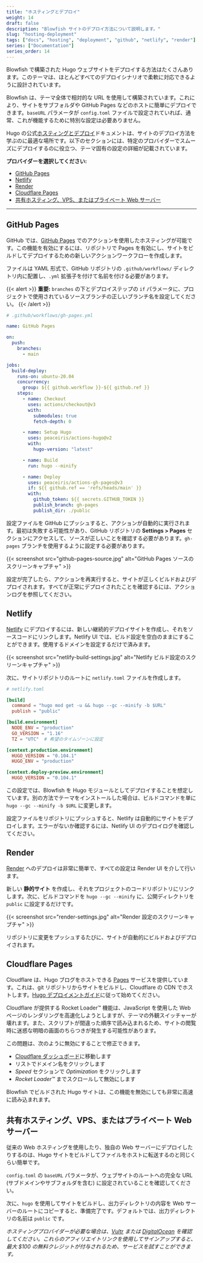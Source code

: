 ```yaml
---
title: "ホスティングとデプロイ"
weight: 14
draft: false
description: "Blowfish サイトのデプロイ方法について説明します。"
slug: "hosting-deployment"
tags: ["docs", "hosting", "deployment", "github", "netlify", "render"]
series: ["Documentation"]
series_order: 14
---
```


Blowfish で構築された Hugo ウェブサイトをデプロイする方法はたくさんあります。このテーマは、ほとんどすべてのデプロイシナリオで柔軟に対応できるように設計されています。

Blowfish は、テーマ全体で相対的な URL を使用して構築されています。これにより、サイトをサブフォルダや GitHub Pages などのホストに簡単にデプロイできます。`baseURL` パラメータが `config.toml` ファイルで設定されていれば、通常、これが機能するために特別な設定は必要ありません。

Hugo の公式[ホスティングとデプロイ](https://gohugo.io/hosting-and-deployment/)ドキュメントは、サイトのデプロイ方法を学ぶのに最適な場所です。以下のセクションには、特定のプロバイダーでスムーズにデプロイするのに役立つ、テーマ固有の設定の詳細が記載されています。

**プロバイダーを選択してください:**

- [GitHub Pages](#github-pages)
- [Netlify](#netlify)
- [Render](#render)
- [Cloudflare Pages](#cloudflare-pages)
- [共有ホスティング、VPS、またはプライベート Web サーバー](#共有ホスティングvpsまたはプライベート-web-サーバー)

---

## GitHub Pages

GitHub では、[GitHub Pages](https://docs.github.com/en/pages/getting-started-with-github-pages/about-github-pages) でのアクションを使用したホスティングが可能です。この機能を有効にするには、リポジトリで Pages を有効にし、サイトをビルドしてデプロイするための新しいアクションワークフローを作成します。

ファイルは YAML 形式で、GitHub リポジトリの `.github/workflows/` ディレクトリ内に配置し、`.yml` 拡張子を付けて名前を付ける必要があります。

{{< alert >}}
**重要:** `branches` の下とデプロイステップの `if` パラメータに、プロジェクトで使用されているソースブランチの正しいブランチ名を設定してください。
{{< /alert >}}

```yaml
# .github/workflows/gh-pages.yml

name: GitHub Pages

on:
  push:
    branches:
      - main

jobs:
  build-deploy:
    runs-on: ubuntu-20.04
    concurrency:
      group: ${{ github.workflow }}-${{ github.ref }}
    steps:
      - name: Checkout
        uses: actions/checkout@v3
        with:
          submodules: true
          fetch-depth: 0

      - name: Setup Hugo
        uses: peaceiris/actions-hugo@v2
        with:
          hugo-version: "latest"

      - name: Build
        run: hugo --minify

      - name: Deploy
        uses: peaceiris/actions-gh-pages@v3
        if: ${{ github.ref == 'refs/heads/main' }}
        with:
          github_token: ${{ secrets.GITHUB_TOKEN }}
          publish_branch: gh-pages
          publish_dir: ./public
```

設定ファイルを GitHub にプッシュすると、アクションが自動的に実行されます。最初は失敗する可能性があり、GitHub リポジトリの **Settings > Pages** セクションにアクセスして、ソースが正しいことを確認する必要があります。`gh-pages` ブランチを使用するように設定する必要があります。

{{< screenshot src="github-pages-source.jpg" alt="GitHub Pages ソースのスクリーンキャプチャ" >}}

設定が完了したら、アクションを再実行すると、サイトが正しくビルドおよびデプロイされます。すべてが正常にデプロイされたことを確認するには、アクションログを参照してください。

## Netlify

[Netlify](https://www.netlify.com) にデプロイするには、新しい継続的デプロイサイトを作成し、それをソースコードにリンクします。Netlify UI では、ビルド設定を空白のままにすることができます。使用するドメインを設定するだけで済みます。

{{< screenshot src="netlify-build-settings.jpg" alt="Netlify ビルド設定のスクリーンキャプチャ" >}}

次に、サイトリポジトリのルートに `netlify.toml` ファイルを作成します。

```toml
# netlify.toml

[build]
  command = "hugo mod get -u && hugo --gc --minify -b $URL"
  publish = "public"

[build.environment]
  NODE_ENV = "production"
  GO_VERSION = "1.16"
  TZ = "UTC"  # 希望のタイムゾーンに設定

[context.production.environment]
  HUGO_VERSION = "0.104.1"
  HUGO_ENV = "production"

[context.deploy-preview.environment]
  HUGO_VERSION = "0.104.1"
```

この設定では、Blowfish を Hugo モジュールとしてデプロイすることを想定しています。別の方法でテーマをインストールした場合は、ビルドコマンドを単に `hugo --gc --minify -b $URL` に変更します。

設定ファイルをリポジトリにプッシュすると、Netlify は自動的にサイトをデプロイします。エラーがないか確認するには、Netlify UI のデプロイログを確認してください。

## Render

[Render](https://render.com) へのデプロイは非常に簡単で、すべての設定は Render UI を介して行います。

新しい **静的サイト** を作成し、それをプロジェクトのコードリポジトリにリンクします。次に、ビルドコマンドを `hugo --gc --minify` に、公開ディレクトリを `public` に設定するだけです。

{{< screenshot src="render-settings.jpg" alt="Render 設定のスクリーンキャプチャ" >}}

リポジトリに変更をプッシュするたびに、サイトが自動的にビルドおよびデプロイされます。

## Cloudflare Pages

Cloudflare は、Hugo ブログをホストできる [Pages](https://pages.cloudflare.com/) サービスを提供しています。これは、git リポジトリからサイトをビルドし、Cloudflare の CDN でホストします。[Hugo デプロイメントガイド](https://developers.cloudflare.com/pages/framework-guides/deploy-a-hugo-site)に従って始めてください。

Cloudflare が提供する Rocket Loader™ 機能は、JavaScript を使用した Web ページのレンダリングを高速化しようとしますが、テーマの外観スイッチャーが壊れます。また、スクリプトが間違った順序で読み込まれるため、サイトの閲覧時に迷惑な明暗の画面のちらつきが発生する可能性があります。

この問題は、次のように無効にすることで修正できます。

- [Cloudflare ダッシュボード](https://dash.cloudflare.com)に移動します
- リストでドメイン名をクリックします
- _Speed_ セクションで _Optimization_ をクリックします
- _Rocket Loader™_ までスクロールして無効にします

Blowfish でビルドされた Hugo サイトは、この機能を無効にしても非常に高速に読み込まれます。

## 共有ホスティング、VPS、またはプライベート Web サーバー

従来の Web ホスティングを使用したり、独自の Web サーバーにデプロイしたりするのは、Hugo サイトをビルドしてファイルをホストに転送するのと同じくらい簡単です。

`config.toml` の `baseURL` パラメータが、ウェブサイトのルートへの完全な URL (サブドメインやサブフォルダを含む) に設定されていることを確認してください。

次に、`hugo` を使用してサイトをビルドし、出力ディレクトリの内容を Web サーバーのルートにコピーすると、準備完了です。デフォルトでは、出力ディレクトリの名前は `public` です。

_ホスティングプロバイダーが必要な場合は、[Vultr](https://www.vultr.com/?ref=8957394-8H) または [DigitalOcean](https://m.do.co/c/36841235e565) を確認してください。これらのアフィリエイトリンクを使用してサインアップすると、最大 $100 の無料クレジットが付与されるため、サービスを試すことができます。_
